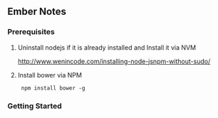 ## Ember Notes

### Prerequisites

1. Uninstall nodejs if it is already installed and Install it via NVM
	
	http://www.wenincode.com/installing-node-jsnpm-without-sudo/
	
2. Install bower via NPM

		npm install bower -g

### Getting Started
